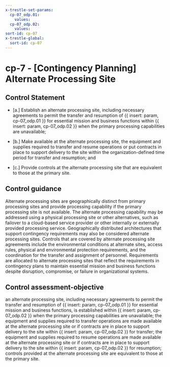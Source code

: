 ```yaml
---
x-trestle-set-params:
  cp-07_odp.01:
    values:
  cp-07_odp.02:
    values:
sort-id: cp-07
x-trestle-global:
  sort-id: cp-07
---
```


# cp-7 - \[Contingency Planning\] Alternate Processing Site

## Control Statement

- \[a.\] Establish an alternate processing site, including necessary agreements to permit the transfer and resumption of {{ insert: param, cp-07_odp.01 }} for essential mission and business functions within {{ insert: param, cp-07_odp.02 }} when the primary processing capabilities are unavailable;

- \[b.\] Make available at the alternate processing site, the equipment and supplies required to transfer and resume operations or put contracts in place to support delivery to the site within the organization-defined time period for transfer and resumption; and

- \[c.\] Provide controls at the alternate processing site that are equivalent to those at the primary site.

## Control guidance

Alternate processing sites are geographically distinct from primary processing sites and provide processing capability if the primary processing site is not available. The alternate processing capability may be addressed using a physical processing site or other alternatives, such as failover to a cloud-based service provider or other internally or externally provided processing service. Geographically distributed architectures that support contingency requirements may also be considered alternate processing sites. Controls that are covered by alternate processing site agreements include the environmental conditions at alternate sites, access rules, physical and environmental protection requirements, and the coordination for the transfer and assignment of personnel. Requirements are allocated to alternate processing sites that reflect the requirements in contingency plans to maintain essential mission and business functions despite disruption, compromise, or failure in organizational systems.

## Control assessment-objective

an alternate processing site, including necessary agreements to permit the transfer and resumption of {{ insert: param, cp-07_odp.01 }} for essential mission and business functions, is established within {{ insert: param, cp-07_odp.02 }} when the primary processing capabilities are unavailable;
the equipment and supplies required to transfer operations are made available at the alternate processing site or if contracts are in place to support delivery to the site within {{ insert: param, cp-07_odp.02 }} for transfer;
the equipment and supplies required to resume operations are made available at the alternate processing site or if contracts are in place to support delivery to the site within {{ insert: param, cp-07_odp.02 }} for resumption;
controls provided at the alternate processing site are equivalent to those at the primary site.
